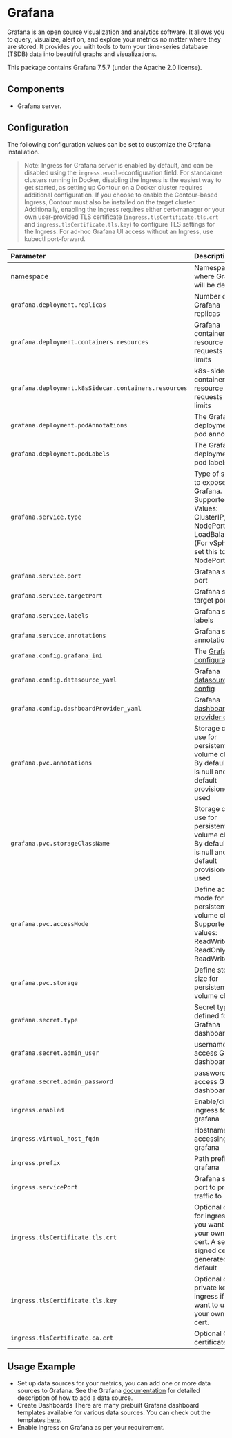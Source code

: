 # Grafana

Grafana is an open source visualization and analytics software. It allows you to query, visualize, alert on, and explore your metrics no matter where they are stored. It provides you with tools to turn your time-series database (TSDB) data into beautiful graphs and visualizations.

This package contains Grafana 7.5.7 (under the Apache 2.0 license).

## Components

- Grafana server.

## Configuration

The following configuration values can be set to customize the Grafana installation.

> Note: Ingress for Grafana server is enabled by default, and can be disabled using the `ingress.enabled`configuration field. For standalone clusters running in Docker, disabling the Ingress is the easiest way to get started, as setting up Contour on a Docker cluster requires additional configuration.
> If you choose to enable the Contour-based Ingress, Contour must also be installed on the target cluster. Additionally, enabling the Ingress requires either cert-manager or your own user-provided TLS certificate (`ingress.tlsCertificate.tls.crt` and `ingress.tlsCertificate.tls.key`) to configure TLS settings for the Ingress. For ad-hoc Grafana UI access without an Ingress, use kubectl port-forward.

| Parameter                                          | Description                                                                                                                       | Type        | Default                                    |
|:----------------------------------------------------|:-----------------------------------------------------------------------------------------------------------------------------------|:-------------|:--------------------------------------------|
| namespace                                          | Namespace where Grafana will be deployed                                                                                          | string      | grafana                              |
| `grafana.deployment.replicas`                        | Number of Grafana replicas                                                                                                        | integer     | 1                                          |
| `grafana.deployment.containers.resources`            | Grafana container resource requests and limits                                                                                    | map         | {}                                         |
| `grafana.deployment.k8sSidecar.containers.resources` | k8s-sidecar container resource requests and limits                                                                                | map         | {}                                         |
| `grafana.deployment.podAnnotations`                  | The Grafana deployments pod annotations                                                                                           | map         | {}                                         |
| `grafana.deployment.podLabels`                       | The Grafana deployments pod labels                                                                                                | map         | {}                                         |
| `grafana.service.type`                               | Type of service to expose Grafana. Supported Values: ClusterIP, NodePort, LoadBalancer. (For vSphere set this to NodePort)        | string      | LoadBalancer                               |
| `grafana.service.port`                               | Grafana service port                                                                                                              | integer     | 80                                         |
| `grafana.service.targetPort`                         | Grafana service target port                                                                                                       | integer     | 9093                                       |
| `grafana.service.labels`                             | Grafana service labels                                                                                                            | map         | {}                                         |
| `grafana.service.annotations`                        | Grafana service annotations                                                                                                       | map         | {}                                         |
| `grafana.config.grafana_ini`                         | The [Grafana configuration](https://github.com/grafana/grafana/blob/master/conf/defaults.ini)                                     | config file | grafana.ini                                |
| `grafana.config.datasource_yaml`                     | Grafana [datasource config](https://grafana.com/docs/grafana/latest/administration/provisioning/#example-data-source-config-file) | string      | prometheus                                 |
| `grafana.config.dashboardProvider_yaml`              | Grafana [dashboard provider config](https://grafana.com/docs/grafana/latest/administration/provisioning/#dashboards)              | yaml file   | provider.yaml                              |
| `grafana.pvc.annotations`                            | Storage class to use for persistent volume claim. By default this is null and default provisioner is used                         | string      | null                                       |
| `grafana.pvc.storageClassName`                       | Storage class to use for persistent volume claim. By default this is null and default provisioner is used                         | string      | null                                       |
| `grafana.pvc.accessMode`                             | Define access mode for persistent volume claim. Supported values: ReadWriteOnce, ReadOnlyMany, ReadWriteMany                      | string      | ReadWriteOnce                              |
| `grafana.pvc.storage`                                | Define storage size for persistent volume claim                                                                                   | string      | 2Gi                                        |
| `grafana.secret.type`                                | Secret type defined for Grafana dashboard                                                                                         | string      | Opaque                                     |
| `grafana.secret.admin_user`                          | username to access Grafana dashboard                                                                                              | string      | YWRtaW4=                                   |
| `grafana.secret.admin_password`                      | password to access Grafana dashboard                                                                                              | string      | admin                                      |
| `ingress.enabled`                                    | Enable/disable ingress for grafana                                                                                                | boolean     | true                                       |
| `ingress.virtual_host_fqdn`                         | Hostname for accessing grafana                                                                                                    | string      | grafana.system.tanzu                       |
| `ingress.prefix`                                    | Path prefix for grafana                                                                                                           | string      | /                                          |
| `ingress.servicePort`                                | Grafana service port to proxy traffic to                                                                                          | integer     | 80                                         |
| `ingress.tlsCertificate.tls.crt`                    | Optional cert for ingress if you want to use your own TLS cert. A self signed cert is generated by default                        | string      | Generated cert                             |
| `ingress.tlsCertificate.tls.key`                     | Optional cert private key for ingress if you want to use your own TLS cert.                                                       | string      | Generated cert private key                 |
| `ingress.tlsCertificate.ca.crt`                      | Optional CA certificate                                                                                                           | string      | CA certificate                             |

## Usage Example

- Set up data sources for your metrics, you can add one or more data sources to Grafana. See the Grafana [documentation](https://grafana.com/docs/grafana/latest/datasources/add-a-data-source/) for detailed description of how to add a data source.
- Create Dashboards
There are many prebuilt Grafana dashboard templates available for various data sources. You can check out the templates [here](https://grafana.com/grafana/dashboards).
- Enable Ingress on Grafana as per your requirement.
